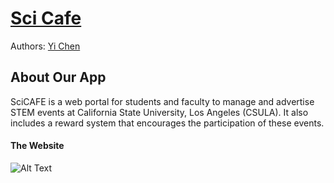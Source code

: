 # [Sci Cafe](https://sci-cafe.com/home)

Authors: [Yi Chen](https://github.com/chenyii426) 

## About Our App
SciCAFE is a web portal for students and faculty to manage and advertise STEM events at California State University, Los Angeles (CSULA). It also includes a reward system that encourages the participation of these events.


#### The Website 

![Alt Text](https://github.com/android-dev-team-11/science-cafe/blob/master/meta_resources/website_gif.gif)
